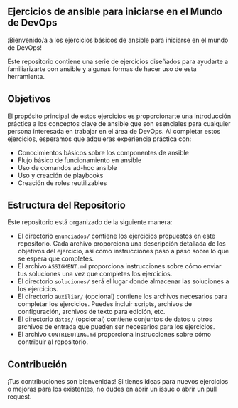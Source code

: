 ## Ejercicios de ansible para iniciarse en el Mundo de DevOps

¡Bienvenido/a a los ejercicios básicos de ansible para iniciarse en el mundo de DevOps!

Este repositorio contiene una serie de ejercicios diseñados para ayudarte a familiarizarte con ansible y algunas formas de hacer uso de esta herramienta.

## Objetivos

El propósito principal de estos ejercicios es proporcionarte una introducción práctica a los conceptos clave de ansible que son esenciales para cualquier persona interesada en trabajar en el área de DevOps. Al completar estos ejercicios, esperamos que adquieras experiencia práctica con:

- Conocimientos básicos sobre los componentes de ansible 
- Flujo básico de funcionamiento en ansible
- Uso de comandos ad-hoc ansible
- Uso y creación de playbooks
- Creación de roles reutilizables

## Estructura del Repositorio

Este repositorio está organizado de la siguiente manera:


- El directorio `enunciados/` contiene los ejercicios propuestos en este repositorio. Cada archivo proporciona una descripción detallada de los objetivos del ejercicio, así como instrucciones paso a paso sobre lo que se espera que completes.
- El archivo `ASSIGMENT.md` proporciona instrucciones sobre cómo enviar tus soluciones una vez que completes los ejercicios.
- El directorio `soluciones/` será el lugar donde almacenar las soluciones a los ejercicios.
- El directorio `auxiliar/` (opcional) contiene los archivos necesarios para completar los ejercicios. Puedes incluir scripts, archivos de configuración, archivos de texto para edición, etc.
- El directorio `datos/` (opcional) contiene conjuntos de datos u otros archivos de entrada que pueden ser necesarios para los ejercicios.
- El archivo `CONTRIBUTING.md` proporciona instrucciones sobre cómo contribuir al repositorio.

## Contribución

¡Tus contribuciones son bienvenidas! Si tienes ideas para nuevos ejercicios o mejoras para los existentes, no dudes en abrir un issue o abrir un pull request.
